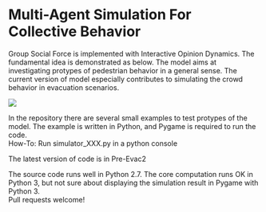 # Multi-Agent Simulation For Collective Behavior

Group Social Force is implemented with Interactive Opinion Dynamics.  The fundamental idea is demonstrated as below. The model aims at investigating protypes of pedestrian behavior in a general sense. The current version of model especially contributes to simulating the crowd behavior in evacuation scenarios.

![](https://github.com/godisreal/Many-Particle-System/blob/master/FigNew.PNG)

In the repository there are several small examples to test protypes of the model.  The example is written in Python, and Pygame is required to run the code.  
How-To: Run simulator_XXX.py in a python console

The latest version of code is in Pre-Evac2

The source code runs well in Python 2.7.  The core computation runs OK in Python 3, but not sure about displaying the simulation result in Pygame with Python 3.    
Pull requests welcome!
